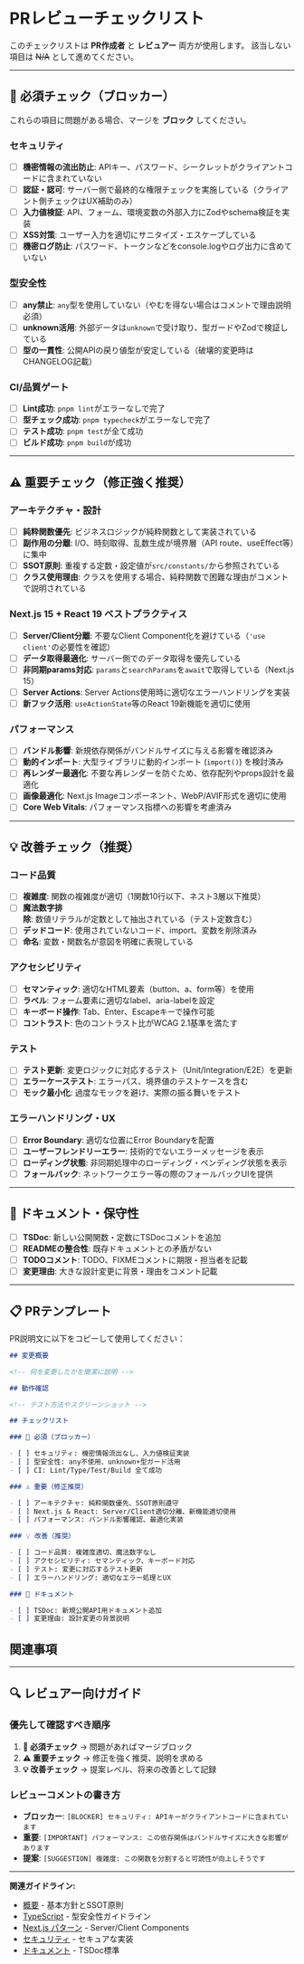 # PRレビューチェックリスト

このチェックリストは **PR作成者** と **レビュアー** 両方が使用します。
該当しない項目は ~~N/A~~ として進めてください。

---

## 🚨 必須チェック（ブロッカー）

これらの項目に問題がある場合、マージを **ブロック** してください。

### セキュリティ

- [ ] **機密情報の流出防止**: APIキー、パスワード、シークレットがクライアントコードに含まれていない
- [ ] **認証・認可**: サーバー側で最終的な権限チェックを実施している（クライアント側チェックはUX補助のみ）
- [ ] **入力値検証**: API、フォーム、環境変数の外部入力にZodやschema検証を実装
- [ ] **XSS対策**: ユーザー入力を適切にサニタイズ・エスケープしている
- [ ] **機密ログ防止**: パスワード、トークンなどをconsole.logやログ出力に含めていない

### 型安全性

- [ ] **any禁止**: `any`型を使用していない（やむを得ない場合はコメントで理由説明必須）
- [ ] **unknown活用**: 外部データは`unknown`で受け取り、型ガードやZodで検証している
- [ ] **型の一貫性**: 公開APIの戻り値型が安定している（破壊的変更時はCHANGELOG記載）

### CI/品質ゲート

- [ ] **Lint成功**: `pnpm lint`がエラーなしで完了
- [ ] **型チェック成功**: `pnpm typecheck`がエラーなしで完了
- [ ] **テスト成功**: `pnpm test`が全て成功
- [ ] **ビルド成功**: `pnpm build`が成功

---

## ⚠️ 重要チェック（修正強く推奨）

### アーキテクチャ・設計

- [ ] **純粋関数優先**: ビジネスロジックが純粋関数として実装されている
- [ ] **副作用の分離**: I/O、時刻取得、乱数生成が境界層（API route、useEffect等）に集中
- [ ] **SSOT原則**: 重複する定数・設定値が`src/constants/`から参照されている
- [ ] **クラス使用理由**: クラスを使用する場合、純粋関数で困難な理由がコメントで説明されている

### Next.js 15 + React 19 ベストプラクティス

- [ ] **Server/Client分離**: 不要なClient Component化を避けている（`'use client'`の必要性を確認）
- [ ] **データ取得最適化**: サーバー側でのデータ取得を優先している
- [ ] **非同期params対応**: `params`と`searchParams`を`await`で取得している（Next.js 15）
- [ ] **Server Actions**: Server Actions使用時に適切なエラーハンドリングを実装
- [ ] **新フック活用**: `useActionState`等のReact 19新機能を適切に使用

### パフォーマンス

- [ ] **バンドル影響**: 新規依存関係がバンドルサイズに与える影響を確認済み
- [ ] **動的インポート**: 大型ライブラリに動的インポート (`import()`) を検討済み
- [ ] **再レンダー最適化**: 不要な再レンダーを防ぐため、依存配列やprops設計を最適化
- [ ] **画像最適化**: Next.js Imageコンポーネント、WebP/AVIF形式を適切に使用
- [ ] **Core Web Vitals**: パフォーマンス指標への影響を考慮済み

---

## 💡 改善チェック（推奨）

### コード品質

- [ ] **複雑度**: 関数の複雑度が適切（1関数10行以下、ネスト3層以下推奨）
- [ ] **魔法数字排除**: 数値リテラルが定数として抽出されている（テスト定数含む）
- [ ] **デッドコード**: 使用されていないコード、import、変数を削除済み
- [ ] **命名**: 変数・関数名が意図を明確に表現している

### アクセシビリティ

- [ ] **セマンティック**: 適切なHTML要素（button、a、form等）を使用
- [ ] **ラベル**: フォーム要素に適切なlabel、aria-labelを設定
- [ ] **キーボード操作**: Tab、Enter、Escapeキーで操作可能
- [ ] **コントラスト**: 色のコントラスト比がWCAG 2.1基準を満たす

### テスト

- [ ] **テスト更新**: 変更ロジックに対応するテスト（Unit/Integration/E2E）を更新
- [ ] **エラーケーステスト**: エラーパス、境界値のテストケースを含む
- [ ] **モック最小化**: 過度なモックを避け、実際の振る舞いをテスト

### エラーハンドリング・UX

- [ ] **Error Boundary**: 適切な位置にError Boundaryを配置
- [ ] **ユーザーフレンドリーエラー**: 技術的でないエラーメッセージを表示
- [ ] **ローディング状態**: 非同期処理中のローディング・ペンディング状態を表示
- [ ] **フォールバック**: ネットワークエラー等の際のフォールバックUIを提供

---

## 📝 ドキュメント・保守性

- [ ] **TSDoc**: 新しい公開関数・定数にTSDocコメントを追加
- [ ] **READMEの整合性**: 既存ドキュメントとの矛盾がない
- [ ] **TODOコメント**: TODO、FIXMEコメントに期限・担当者を記載
- [ ] **変更理由**: 大きな設計変更に背景・理由をコメント記載

---

## 📋 PRテンプレート

PR説明文に以下をコピーして使用してください：

```markdown
## 変更概要

<!-- 何を変更したかを簡潔に説明 -->

## 動作確認

<!-- テスト方法やスクリーンショット -->

## チェックリスト

### 🚨 必須（ブロッカー）

- [ ] セキュリティ: 機密情報流出なし、入力値検証実装
- [ ] 型安全性: any不使用、unknown+型ガード活用
- [ ] CI: Lint/Type/Test/Build 全て成功

### ⚠️ 重要（修正推奨）

- [ ] アーキテクチャ: 純粋関数優先、SSOT原則遵守
- [ ] Next.js & React: Server/Client適切分離、新機能適切使用
- [ ] パフォーマンス: バンドル影響確認、最適化実装

### 💡 改善（推奨）

- [ ] コード品質: 複雑度適切、魔法数字なし
- [ ] アクセシビリティ: セマンティック、キーボード対応
- [ ] テスト: 変更に対応するテスト更新
- [ ] エラーハンドリング: 適切なエラー処理とUX

### 📝 ドキュメント

- [ ] TSDoc: 新規公開API用ドキュメント追加
- [ ] 変更理由: 設計変更の背景説明
```

## 関連事項

<!-- 関連するIssue、PR、ドキュメントへのリンク -->

---

## 🔍 レビュアー向けガイド

### 優先して確認すべき順序

1. **🚨 必須チェック** → 問題があればマージブロック
2. **⚠️ 重要チェック** → 修正を強く推奨、説明を求める
3. **💡 改善チェック** → 提案レベル、将来の改善として記録

### レビューコメントの書き方

- **ブロッカー**: `[BLOCKER] セキュリティ: APIキーがクライアントコードに含まれています`
- **重要**: `[IMPORTANT] パフォーマンス: この依存関係はバンドルサイズに大きな影響があります`
- **提案**: `[SUGGESTION] 複雑度: この関数を分割すると可読性が向上しそうです`

---

**関連ガイドライン:**

- [概要](./coding-guidelines-overview.md) - 基本方針とSSOT原則
- [TypeScript](./typescript-guidelines.md) - 型安全性ガイドライン
- [Next.js パターン](./nextjs-patterns.md) - Server/Client Components
- [セキュリティ](./security-guidelines.md) - セキュアな実装
- [ドキュメント](./documentation-guidelines.md) - TSDoc標準
